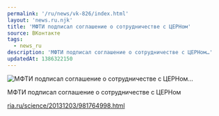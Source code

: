```yaml
---
permalink: '/ru/news/vk-826/index.html'
layout: 'news.ru.njk'
title: 'МФТИ подписал соглашение о сотрудничестве с ЦЕРНом'
source: ВКонтакте
tags:
  - news_ru
description: 'МФТИ подписал соглашение о сотрудничестве с ЦЕРНом…'
updatedAt: 1386322150
---
```

![МФТИ подписал соглашение о сотрудничестве с ЦЕРНом…](https://sun9-32.userapi.com/c6059/v6059833/41d7/WupOEjV2RVc.jpg)

МФТИ подписал соглашение о сотрудничестве с ЦЕРНом

[ria.ru/science/20131203/981764998.html](http://ria.ru/science/20131203/981764998.html)
